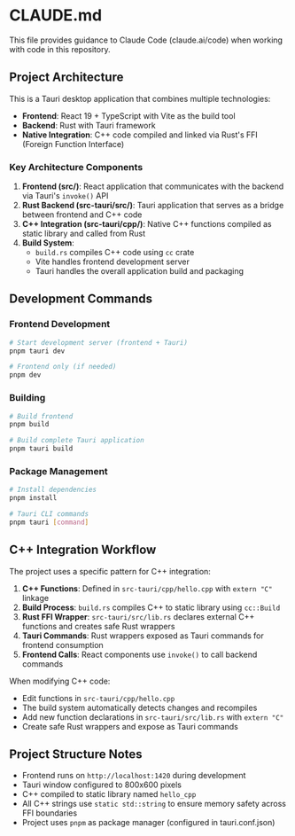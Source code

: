 # CLAUDE.md

This file provides guidance to Claude Code (claude.ai/code) when working with code in this repository.

## Project Architecture

This is a Tauri desktop application that combines multiple technologies:

- **Frontend**: React 19 + TypeScript with Vite as the build tool
- **Backend**: Rust with Tauri framework
- **Native Integration**: C++ code compiled and linked via Rust's FFI (Foreign Function Interface)

### Key Architecture Components

1. **Frontend (src/)**: React application that communicates with the backend via Tauri's `invoke()` API
2. **Rust Backend (src-tauri/src/)**: Tauri application that serves as a bridge between frontend and C++ code
3. **C++ Integration (src-tauri/cpp/)**: Native C++ functions compiled as static library and called from Rust
4. **Build System**:
   - `build.rs` compiles C++ code using `cc` crate
   - Vite handles frontend development server
   - Tauri handles the overall application build and packaging

## Development Commands

### Frontend Development
```bash
# Start development server (frontend + Tauri)
pnpm tauri dev

# Frontend only (if needed)
pnpm dev
```

### Building
```bash
# Build frontend
pnpm build

# Build complete Tauri application
pnpm tauri build
```

### Package Management
```bash
# Install dependencies
pnpm install

# Tauri CLI commands
pnpm tauri [command]
```

## C++ Integration Workflow

The project uses a specific pattern for C++ integration:

1. **C++ Functions**: Defined in `src-tauri/cpp/hello.cpp` with `extern "C"` linkage
2. **Build Process**: `build.rs` compiles C++ to static library using `cc::Build`
3. **Rust FFI Wrapper**: `src-tauri/src/lib.rs` declares external C++ functions and creates safe Rust wrappers
4. **Tauri Commands**: Rust wrappers exposed as Tauri commands for frontend consumption
5. **Frontend Calls**: React components use `invoke()` to call backend commands

When modifying C++ code:
- Edit functions in `src-tauri/cpp/hello.cpp`
- The build system automatically detects changes and recompiles
- Add new function declarations in `src-tauri/src/lib.rs` with `extern "C"`
- Create safe Rust wrappers and expose as Tauri commands

## Project Structure Notes

- Frontend runs on `http://localhost:1420` during development
- Tauri window configured to 800x600 pixels
- C++ compiled to static library named `hello_cpp`
- All C++ strings use `static std::string` to ensure memory safety across FFI boundaries
- Project uses `pnpm` as package manager (configured in tauri.conf.json)